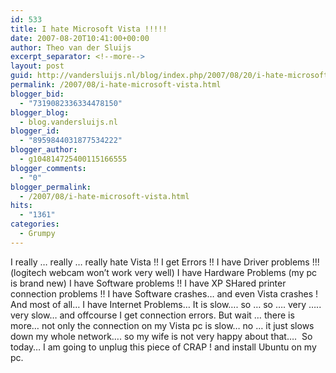 ```yaml
---
id: 533
title: I hate Microsoft Vista !!!!!
date: 2007-08-20T10:41:00+00:00
author: Theo van der Sluijs
excerpt_separator: <!--more-->
layout: post
guid: http://vandersluijs.nl/blog/index.php/2007/08/20/i-hate-microsoft-vista/
permalink: /2007/08/i-hate-microsoft-vista.html
blogger_bid:
  - "7319082336334478150"
blogger_blog:
  - blog.vandersluijs.nl
blogger_id:
  - "8959844031877534222"
blogger_author:
  - g104814725400115166555
blogger_comments:
  - "0"
blogger_permalink:
  - /2007/08/i-hate-microsoft-vista.html
hits:
  - "1361"
categories:
  - Grumpy
---
```

I really &#8230; really &#8230; really hate Vista !! I get Errors !! I have Driver problems !!! (logitech webcam won&#8217;t work very well) I have Hardware Problems (my pc is brand new) I have Software problems !! I have XP SHared printer connection problems !! I have Software crashes&#8230; and even Vista crashes ! And most of all&#8230; I have Internet Problems&#8230; It is slow&#8230;. so &#8230; so &#8230;. very &#8230;.. very slow&#8230; and offcourse I get connection errors. But wait &#8230; there is more&#8230; not only the connection on my Vista pc is slow&#8230; no &#8230; it just slows down my whole network&#8230;. so my wife is not very happy about that&#8230;.  So today&#8230; I am going to unplug this piece of CRAP ! and install Ubuntu on my pc.   
<a name="more"></a>